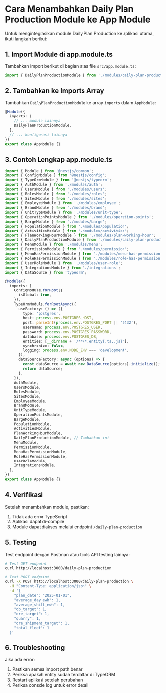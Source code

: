 # Cara Menambahkan Daily Plan Production Module ke App Module

Untuk mengintegrasikan module Daily Plan Production ke aplikasi utama, ikuti langkah berikut:

## 1. Import Module di app.module.ts

Tambahkan import berikut di bagian atas file `src/app.module.ts`:

```typescript
import { DailyPlanProductionModule } from './modules/daily-plan-production';
```

## 2. Tambahkan ke Imports Array

Tambahkan `DailyPlanProductionModule` ke array `imports` dalam `AppModule`:

```typescript
@Module({
  imports: [
    // ... module lainnya
    DailyPlanProductionModule,
  ],
  // ... konfigurasi lainnya
})
export class AppModule {}
```

## 3. Contoh Lengkap app.module.ts

```typescript
import { Module } from '@nestjs/common';
import { ConfigModule } from '@nestjs/config';
import { TypeOrmModule } from '@nestjs/typeorm';
import { AuthModule } from './modules/auth';
import { UsersModule } from './modules/users';
import { RolesModule } from './modules/roles';
import { SitesModule } from './modules/sites';
import { EmployeeModule } from './modules/employee';
import { BrandModule } from './modules/brand';
import { UnitTypeModule } from './modules/unit-type';
import { OperationPointsModule } from './modules/operation-points';
import { BargeModule } from './modules/barge';
import { PopulationModule } from './modules/population';
import { ActivitiesModule } from './modules/activities';
import { PlanWorkingHourModule } from './modules/plan-working-hour';
import { DailyPlanProductionModule } from './modules/daily-plan-production'; // Tambahkan ini
import { MenuModule } from './modules/menu';
import { PermissionModule } from './modules/permission';
import { MenuHasPermissionModule } from './modules/menu-has-permission';
import { RoleHasPermissionModule } from './modules/role-has-permission';
import { UserRoleModule } from './modules/user-role';
import { IntegrationsModule } from './integrations';
import { DataSource } from 'typeorm';

@Module({
  imports: [
    ConfigModule.forRoot({
      isGlobal: true,
    }),
    TypeOrmModule.forRootAsync({
      useFactory: () => ({
        type: 'postgres',
        host: process.env.POSTGRES_HOST,
        port: parseInt(process.env.POSTGRES_PORT || '5432'),
        username: process.env.POSTGRES_USER,
        password: process.env.POSTGRES_PASSWORD,
        database: process.env.POSTGRES_DB,
        entities: [__dirname + '/**/*.entity{.ts,.js}'],
        synchronize: false,
        logging: process.env.NODE_ENV === 'development',
      }),
      dataSourceFactory: async (options) => {
        const dataSource = await new DataSource(options).initialize();
        return dataSource;
      },
    }),
    AuthModule,
    UsersModule,
    RolesModule,
    SitesModule,
    EmployeeModule,
    BrandModule,
    UnitTypeModule,
    OperationPointsModule,
    BargeModule,
    PopulationModule,
    ActivitiesModule,
    PlanWorkingHourModule,
    DailyPlanProductionModule, // Tambahkan ini
    MenuModule,
    PermissionModule,
    MenuHasPermissionModule,
    RoleHasPermissionModule,
    UserRoleModule,
    IntegrationsModule,
  ],
})
export class AppModule {}
```

## 4. Verifikasi

Setelah menambahkan module, pastikan:

1. Tidak ada error TypeScript
2. Aplikasi dapat di-compile
3. Module dapat diakses melalui endpoint `/daily-plan-production`

## 5. Testing

Test endpoint dengan Postman atau tools API testing lainnya:

```bash
# Test GET endpoint
curl http://localhost:3000/daily-plan-production

# Test POST endpoint
curl -X POST http://localhost:3000/daily-plan-production \
  -H "Content-Type: application/json" \
  -d '{
    "plan_date": "2025-01-01",
    "average_day_ewh": 1,
    "average_shift_ewh": 1,
    "ob_target": 1,
    "ore_target": 1,
    "quarry": 1,
    "ore_shipment_target": 1,
    "total_fleet": 1
  }'
```

## 6. Troubleshooting

Jika ada error:

1. Pastikan semua import path benar
2. Periksa apakah entity sudah terdaftar di TypeORM
3. Restart aplikasi setelah perubahan
4. Periksa console log untuk error detail
